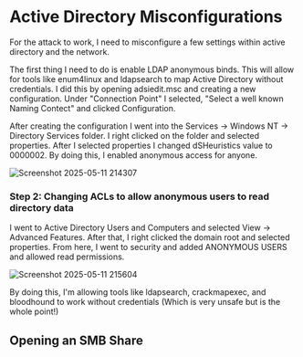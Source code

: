 # Active Directory Misconfigurations

For the attack to work, I need to misconfigure a few settings within active directory and the network. 

The first thing I need to do is enable LDAP anonymous binds. This will allow for tools like enum4linux and ldapsearch to map Active Directory without credentials. I did this by opening adsiedit.msc and creating a new configuration. Under "Connection Point" I selected, "Select a well known Naming Contect" and clicked Configuration. 


After creating the configuration I went into the Services -> Windows NT -> Directory Services folder. I right clicked on the folder and selected properties. After I selected properties I changed dSHeuristics value to 0000002. By doing this, I enabled anonymous access for anyone. 

![Screenshot 2025-05-11 214307](https://github.com/user-attachments/assets/fddddb34-d0c1-4e03-b3d4-fefd6cf9dbd3)


### Step 2: Changing ACLs to allow anonymous users to read directory data

I went to Active Directory Users and Computers and selected View -> Advanced Features. After that, I right clicked the domain root and selected properties. From here, I went to security and added ANONYMOUS USERS and allowed read permissions.

![Screenshot 2025-05-11 215604](https://github.com/user-attachments/assets/7d3f78d3-881a-4984-85f6-299aa59de2ba)

By doing this, I'm allowing tools like ldapsearch, crackmapexec, and bloodhound to work without credentials (Which is very unsafe but is the whole point!)

## Opening an SMB Share
